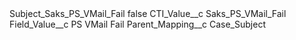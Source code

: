 <?xml version="1.0" encoding="UTF-8"?>
<CustomMetadata xmlns="http://soap.sforce.com/2006/04/metadata" xmlns:xsi="http://www.w3.org/2001/XMLSchema-instance" xmlns:xsd="http://www.w3.org/2001/XMLSchema">
    <label>Subject_Saks_PS_VMail_Fail</label>
    <protected>false</protected>
    <values>
        <field>CTI_Value__c</field>
        <value xsi:type="xsd:string">Saks_PS_VMail_Fail</value>
    </values>
    <values>
        <field>Field_Value__c</field>
        <value xsi:type="xsd:string">PS VMail Fail</value>
    </values>
    <values>
        <field>Parent_Mapping__c</field>
        <value xsi:type="xsd:string">Case_Subject</value>
    </values>
</CustomMetadata>
